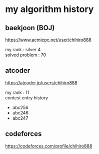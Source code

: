 # my algorithm history

## baekjoon (BOJ)

https://www.acmicpc.net/user/chihiro888  

my rank : silver 4  
solved problem : 70  

## atcoder

https://atcoder.jp/users/chihiro888  

my rank : 11  
contest entry history  
- abc256
- abc246
- abc247

## codeforces

https://codeforces.com/profile/chihiro888  